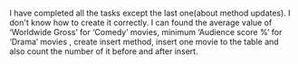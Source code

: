 

I have completed all the tasks except the last one(about method updates).
I don't know how to create it correctly.
I can found the average value of ‘Worldwide Gross’ for ‘Comedy’ movies, minimum ‘Audience score %’ for ‘Drama’ movies
, create insert method, insert one movie to the table and also count the number of it before and after insert.
